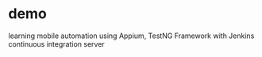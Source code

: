 # demo
learning mobile automation using Appium, TestNG Framework with Jenkins continuous integration server
